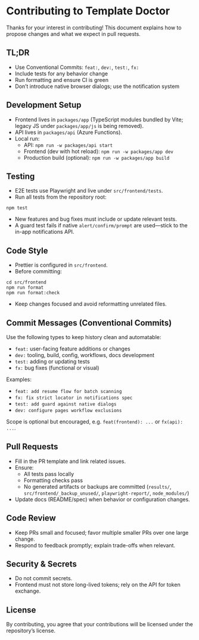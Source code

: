 # Contributing to Template Doctor

Thanks for your interest in contributing! This document explains how to propose changes and what we expect in pull requests.

## TL;DR

- Use Conventional Commits: `feat:`, `dev:`, `test:`, `fx:`
- Include tests for any behavior change
- Run formatting and ensure CI is green
- Don’t introduce native browser dialogs; use the notification system

## Development Setup

- Frontend lives in `packages/app` (TypeScript modules bundled by Vite; legacy JS under `packages/app/js` is being removed).
- API lives in `packages/api` (Azure Functions).
- Local run:
  - API: `npm run -w packages/api start`
  - Frontend (dev with hot reload): `npm run -w packages/app dev`
  - Production build (optional): `npm run -w packages/app build`

## Testing

- E2E tests use Playwright and live under `src/frontend/tests`.
- Run all tests from the repository root:

```
npm test
```

- New features and bug fixes must include or update relevant tests.
- A guard test fails if native `alert/confirm/prompt` are used—stick to the in-app notifications API.

## Code Style

- Prettier is configured in `src/frontend`.
- Before committing:

```
cd src/frontend
npm run format
npm run format:check
```

- Keep changes focused and avoid reformatting unrelated files.

## Commit Messages (Conventional Commits)

Use the following types to keep history clean and automatable:

- `feat:` user-facing feature additions or changes
- `dev:` tooling, build, config, workflows, docs development
- `test:` adding or updating tests
- `fx:` bug fixes (functional or visual)

Examples:

- `feat: add resume flow for batch scanning`
- `fx: fix strict locator in notifications spec`
- `test: add guard against native dialogs`
- `dev: configure pages workflow exclusions`

Scope is optional but encouraged, e.g. `feat(frontend): ...` or `fx(api): ...`.

## Pull Requests

- Fill in the PR template and link related issues.
- Ensure:
  - All tests pass locally
  - Formatting checks pass
  - No generated artifacts or backups are committed (`results/`, `src/frontend/_backup_unused/`, `playwright-report/`, `node_modules/`)
- Update docs (README/spec) when behavior or configuration changes.

## Code Review

- Keep PRs small and focused; favor multiple smaller PRs over one large change.
- Respond to feedback promptly; explain trade-offs when relevant.

## Security & Secrets

- Do not commit secrets.
- Frontend must not store long-lived tokens; rely on the API for token exchange.

## License

By contributing, you agree that your contributions will be licensed under the repository’s license.
